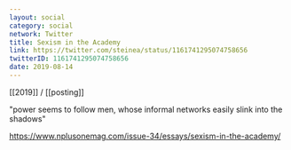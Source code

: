 ```yaml
---
layout: social
category: social
network: Twitter
title: Sexism in the Academy
link: https://twitter.com/steinea/status/1161741295074758656
twitterID: 1161741295074758656
date: 2019-08-14
---
```


[[2019]] / [[posting]]

"power seems to follow men, whose informal networks easily slink into the shadows"

<https://www.nplusonemag.com/issue-34/essays/sexism-in-the-academy/>
